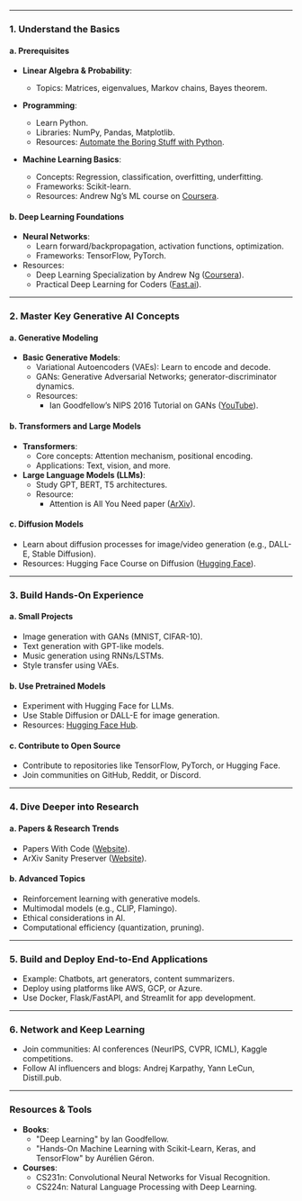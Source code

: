 ----------

### **1. Understand the Basics**

#### **a. Prerequisites**

-   **Linear Algebra & Probability**:
    -   Topics: Matrices, eigenvalues, Markov chains, Bayes theorem.
  
-   **Programming**:
    -   Learn Python.
    -   Libraries: NumPy, Pandas, Matplotlib.
    -   Resources: [Automate the Boring Stuff with Python](https://automatetheboringstuff.com/).
-   **Machine Learning Basics**:
    -   Concepts: Regression, classification, overfitting, underfitting.
    -   Frameworks: Scikit-learn.
    -   Resources: Andrew Ng’s ML course on [Coursera](https://www.coursera.org/learn/machine-learning).

#### **b. Deep Learning Foundations**

-   **Neural Networks**:
    -   Learn forward/backpropagation, activation functions, optimization.
    -   Frameworks: TensorFlow, PyTorch.
-   Resources:
    -   Deep Learning Specialization by Andrew Ng ([Coursera](https://www.coursera.org/specializations/deep-learning)).
    -   Practical Deep Learning for Coders ([Fast.ai](https://www.fast.ai/)).

----------

### **2. Master Key Generative AI Concepts**

#### **a. Generative Modeling**

-   **Basic Generative Models**:
    -   Variational Autoencoders (VAEs): Learn to encode and decode.
    -   GANs: Generative Adversarial Networks; generator-discriminator dynamics.
    -   Resources:
        -   Ian Goodfellow’s NIPS 2016 Tutorial on GANs ([YouTube](https://www.youtube.com/watch?v=IHZwWFHWa-w)).
       
#### **b. Transformers and Large Models**

-   **Transformers**:
    -   Core concepts: Attention mechanism, positional encoding.
    -   Applications: Text, vision, and more.
-   **Large Language Models (LLMs)**:
    -   Study GPT, BERT, T5 architectures.
    -   Resource:
        -   Attention is All You Need paper ([ArXiv](https://arxiv.org/abs/1706.03762)).
       

#### **c. Diffusion Models**

-   Learn about diffusion processes for image/video generation (e.g., DALL-E, Stable Diffusion).
-   Resources: Hugging Face Course on Diffusion ([Hugging Face](https://huggingface.co/learn/diffusion-course/en/unit0/1)).

----------

### **3. Build Hands-On Experience**

#### **a. Small Projects**

-   Image generation with GANs (MNIST, CIFAR-10).
-   Text generation with GPT-like models.
-   Music generation using RNNs/LSTMs.
-   Style transfer using VAEs.

#### **b. Use Pretrained Models**

-   Experiment with Hugging Face for LLMs.
-   Use Stable Diffusion or DALL-E for image generation.
-   Resources: [Hugging Face Hub](https://huggingface.co/models).

#### **c. Contribute to Open Source**

-   Contribute to repositories like TensorFlow, PyTorch, or Hugging Face.
-   Join communities on GitHub, Reddit, or Discord.

----------

### **4. Dive Deeper into Research**

#### **a. Papers & Research Trends**

-   Papers With Code ([Website](https://paperswithcode.com/)).
-   ArXiv Sanity Preserver ([Website](http://www.arxiv-sanity.com/)).

#### **b. Advanced Topics**

-   Reinforcement learning with generative models.
-   Multimodal models (e.g., CLIP, Flamingo).
-   Ethical considerations in AI.
-   Computational efficiency (quantization, pruning).

----------

### **5. Build and Deploy End-to-End Applications**

-   Example: Chatbots, art generators, content summarizers.
-   Deploy using platforms like AWS, GCP, or Azure.
-   Use Docker, Flask/FastAPI, and Streamlit for app development.

----------

### **6. Network and Keep Learning**

-   Join communities: AI conferences (NeurIPS, CVPR, ICML), Kaggle competitions.
-   Follow AI influencers and blogs: Andrej Karpathy, Yann LeCun, Distill.pub.

----------

### **Resources & Tools**

-   **Books**:
    -   "Deep Learning" by Ian Goodfellow.
    -   "Hands-On Machine Learning with Scikit-Learn, Keras, and TensorFlow" by Aurélien Géron.
-   **Courses**:
    -   CS231n: Convolutional Neural Networks for Visual Recognition.
    -   CS224n: Natural Language Processing with Deep Learning.

